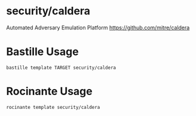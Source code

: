 # security/caldera
Automated Adversary Emulation Platform
https://github.com/mitre/caldera

# Bastille Usage
```shell
bastille template TARGET security/caldera
```

# Rocinante Usage
```shell
rocinante template security/caldera
```
